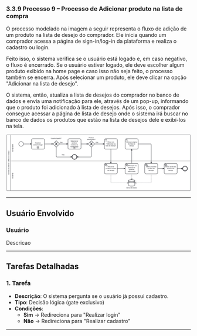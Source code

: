 ### 3.3.9 Processo 9 – Processo de Adicionar produto na lista de compra

O processo modelado na imagem a seguir representa o fluxo de adição de um produto na lista de desejo do comprador. Ele inicia quando um comprador acessa a página de sign-in/log-in da plataforma e realiza o cadastro ou login. 

Feito isso, o sistema verifica se o usuário está logado e, em caso negativo, o fluxo é encerrado. Se o usuário estiver logado, ele deve escolher algum produto exibido na home page e caso isso não seja feito, o processo também se encerra. Após selecionar um produto, ele deve clicar na opção "Adicionar na lista de desejo".

O sistema, então, atualiza a lista de desejos do comprador no banco de dados e envia uma notificação para ele, através de um pop-up, informando que o produto foi adicionado à lista de desejos. Após isso, o comprador consegue acessar a página de lista de desejo onde o sistema irá buscar no banco de dados os produtos que estão na lista de desejos dele e exibí-los na tela.

![Processo de Adicionar produto na lista de compra](../images/processo09-adicionar-produto-lista-de-desejo.png "Modelo BPMN do Processo 9.")

---

## **Usuário Envolvido**

### **Usuário**
Descricao

---

## **Tarefas Detalhadas**

### **1. Tarefa**
- **Descrição**: O sistema pergunta se o usuário já possui cadastro.
- **Tipo**: Decisão lógica (gate exclusivo)
- **Condições**:  
  - **Sim** → Redireciona para "Realizar login"  
  - **Não** → Redireciona para "Realizar cadastro"  

---
